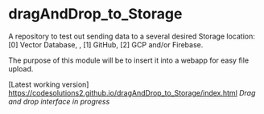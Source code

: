 # dragAndDrop_to_Storage

A repository to test out sending data to a several desired Storage location: [0] Vector Database, , [1] GitHub, [2] GCP and/or Firebase. 

The purpose of this module will be to insert it into a webapp for easy file upload.

[Latest working version] https://codesolutions2.github.io/dragAndDrop_to_Storage/index.html *Drag and drop interface in progress*

